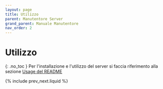```yaml
---
layout: page
title: Utilizzo
parent: Manutentore Server
grand_parent: Manuale Manutentore
nav_order: 2
---
```


# Utilizzo
{: .no_toc }
Per l'installazione e l'utilizzo del server si faccia riferimento alla sezione [Usage del README](https://github.com/SwevenSoftware/BlockCOVID-server#usage)

{% include prev_next.liquid %}
